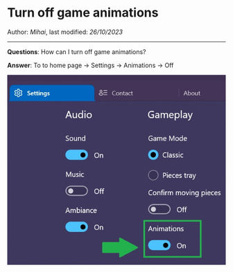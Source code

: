 # Turn off game animations

Author: *Mihai*, last modified: _26/10/2023_

---

**Questions**: How can I turn off game animations?

**Answer**: To to home page -> Settings -> Animations -> Off

![Turn off animations](images/settings-animations.jpg)